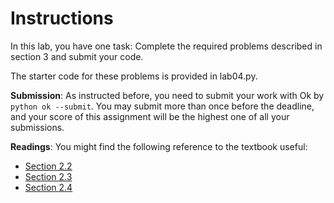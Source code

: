 # Instructions

In this lab, you have one task: Complete the required problems described in section 3 and submit your code.

The starter code for these problems is provided in lab04.py.

**Submission**: As instructed before, you need to submit your work with Ok by `python ok --submit`. You may submit more than once before the deadline, and your score of this assignment will be the highest one of all your submissions.

**Readings**: You might find the following reference to the textbook useful:

* [Section 2.2](https://www.composingprograms.com/pages/22-data-abstraction.html)
* [Section 2.3](https://www.composingprograms.com/pages/23-sequences.html)
* [Section 2.4](https://www.composingprograms.com/pages/24-mutable-data.html)
